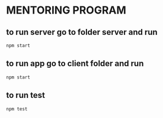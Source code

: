# MENTORING PROGRAM

## to run server go to folder server and run
 `npm start`
## to run app go to client folder and run
  `npm start`
## to run test
  `npm test`



